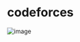# codeforces

![image](https://github.com/shruti3032/Learning/assets/78202217/b056b184-9f59-414f-9008-6f4ead674bb5)
